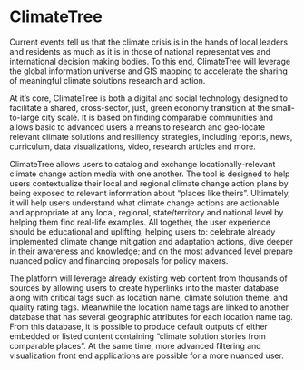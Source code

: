 # ClimateTree

Current events tell us that the climate crisis is in the hands of local leaders and residents as much as it is in those of national representatives and international decision making bodies. To this end, ClimateTree will leverage the global information universe and GIS mapping to accelerate the sharing of meaningful climate solutions research and action. 

At it’s core, ClimateTree is both a digital and social technology designed to facilitate a shared, cross-sector, just, green economy transition at the small-to-large city scale. It is based on finding comparable communities and allows basic to advanced users a means to research and geo-locate relevant climate solutions and resiliency strategies, including reports, news, curriculum, data visualizations, video, research articles and more. 

ClimateTree allows users to catalog and exchange locationally-relevant climate change action media with one another. The tool is designed to help users contextualize their local and regional climate change action plans by being exposed to relevant information about “places like theirs”. Ultimately, it  will help users understand what climate change actions are actionable and appropriate at any local, regional, state/territory and national level by helping them find real-life examples. All together, the user experience should be educational and uplifting, helping users to: celebrate already implemented climate change mitigation and adaptation actions, dive deeper in their awareness and knowledge; and on the most advanced level prepare nuanced policy and financing proposals for policy makers. 

The platform will leverage already existing web content from thousands of sources by allowing users to create hyperlinks into the master database along with critical tags such as location name, climate solution theme, and quality rating tags. Meanwhile the location name tags are linked to another database that has several geographic attributes for each location name tag. From this database, it is possible to produce default outputs of either embedded or listed content containing “climate solution stories from comparable places”. At the same time, more advanced filtering and visualization front end applications are possible for a more nuanced user.  


